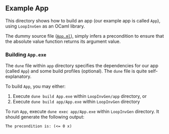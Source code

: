 ## Example App

This directory shows how to build an app (our example app is called `App`),
using `LoopInvGen` as an OCaml library.

The dummy source file ([`App.ml`](App.ml)),
simply infers a precondition to ensure that the absolute value function returns its argument value.

### Building `App.exe`

The `dune` file within `app` directory specifies the dependencies for our app (called `App`) and some build profiles (optional).
The `dune` file is quite self-explanatory.

To build `App`, you may either:
1. Execute `dune build App.exe` within `LoopInvGen/app` directory, or
2. Execute `dune build app/App.exe` within `LoopInvGen` directory

To run `App`, execute `dune exec app/App.exe` within `LoopInvGen` directory.
It should generate the following output:
```
The precondition is: (<= 0 x)
```